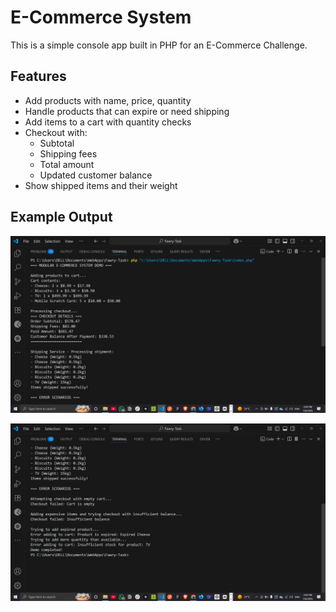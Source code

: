 # E-Commerce System

This is a simple console app built in PHP for an E-Commerce Challenge.

## Features

- Add products with name, price, quantity
- Handle products that can expire or need shipping
- Add items to a cart with quantity checks
- Checkout with:
  - Subtotal
  - Shipping fees
  - Total amount
  - Updated customer balance
- Show shipped items and their weight

## Example Output

![image](./asset/images/output-1.png)

![image](./asset/images/output-2.png)
